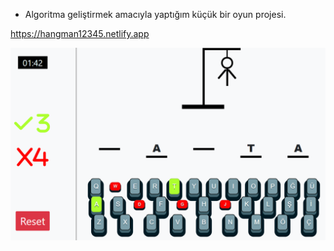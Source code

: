 
- Algoritma geliştirmek amacıyla yaptığım küçük bir oyun projesi.

https://hangman12345.netlify.app

<img src="image.png" alt="">
